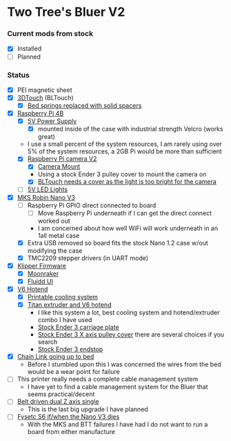 # Two Tree's Bluer V2

### Current mods from stock

-   [x] Installed
-   [ ] Planned

### Status

-   [x] PEI magnetic sheet
-   [x] [3DTouch](https://www.aliexpress.com/item/32949450525.html) (BLTouch)
    -   [x] [Bed springs replaced with solid spacers](https://www.aliexpress.com/item/1005001334825937.html)
-   [x] [Raspberry Pi 4B](https://www.pishop.us/product/raspberry-pi-4-model-b-4gb/)
    -   [x] [5V Power Supply](https://www.digikey.com/en/products/detail/mean-well-usa-inc/RS-25-5/7706180)
        -   [x] mounted inside of the case with industrial strength Velcro (works great)
    -   I use a small percent of the system resources, I am rarely using over 5% of the system resources, a 2GB Pi would be more than sufficient
    -   [x] [Raspberry Pi camera V2](https://www.pishop.us/product/raspberry-pi-camera-module-v2/)
        -   [x] [Camera Mount](https://www.thingiverse.com/thing:2886101/files)
        -   Using a stock Ender 3 pulley cover to mount the camera on
        -   [x] [BLTouch needs a cover as the light is too bright for the camera](https://www.thingiverse.com/thing:4634422)
    -   [ ] [5V LED Lights](https://www.amazon.com/gp/product/B091T2GHFD)
-   [x] [MKS Robin Nano V3](https://www.aliexpress.com/item/1005002074259790.html)
    -   [ ] Raspberry Pi GPIO direct connected to board
        -   [ ] Move Raspberry Pi underneath if I can get the direct connect worked out
        -   I am concerned about how well WiFi will work underneath in an 1all metal case
    -   [x] Extra USB removed so board fits the stock Nano 1.2 case w/out modifying the case
    -   [x] TMC2209 stepper drivers (in UART mode)
-   [x] [Klipper Firmware](https://www.klipper3d.org/)
    -   [x] [Moonraker](https://github.com/Arksine/moonraker)
    -   [x] [Fluidd UI](https://github.com/cadriel/fluidd)
-   [x] [V6 Hotend](https://www.aliexpress.com/item/4000054903441.html)
    -   [x] [Printable cooling system](https://www.thingiverse.com/thing:3769819)
    -   [x] [Titan extruder and V6 hotend](https://www.aliexpress.com/item/32765576131.html)
        -   I like this system a lot, best cooling system and hotend/extruder combo I have used
        -   [Stock Ender 3 carriage plate](https://www.aliexpress.com/item/1005001370420930.html)
        -   [Stock Ender 3 X axis pulley cover](https://www.thingiverse.com/thing:2974646) there are several choices if you search
        -   [Stock Ender 3 endstop](https://www.aliexpress.com/item/4000056510361.html)
-   [x] [Chain Link going up to bed](https://www.thingiverse.com/thing:4842636)
    -   Before I stumbled upon this I was concerned the wires from the bed would be a wear point for failure
-   [ ] This printer really needs a complete cable management system
    -   I have yet to find a cable management system for the Bluer that seems practical/decent
-   [ ] [Belt driven dual Z axis single](https://github.com/kevinakasam/BeltDrivenEnder3)
    -   This is the last big upgrade I have planned
-   [ ] [Fysetc S6 if/when the Nano V3 dies](https://www.aliexpress.com/item/4000345369228.html)
    -   With the MKS and BTT failures I have had I do not want to run a board from either manufacture
